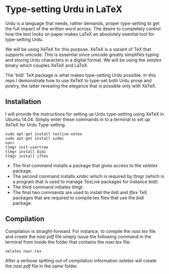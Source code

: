 # Type-setting Urdu in LaTeX

Urdu is a language that needs, rather demands, proper type-setting to get the full impact of the written word across. The desire to completely control how the text looks on paper makes LaTeX an absolutely esential tool for type-setting Urdu.

We will be using XeTeX for this purpose. XeTeX is a variant of TeX that supports unicode. This is essential since unicode greatly simplifies typing and storing Urdu characters in a digital format. We will be using the *xelatex* binary which couples XeTeX and LaTeX.

The 'bidi' TeX package is what makes type-setting Urdu possible. In this repo I demonstrate how to use XeTeX to type-set both Urdu prose and poetry, the latter revealing the elegance that is possible only with XeTeX.


## Installation

I will provide the instructions for setting up Urdu type-setting using XeTeX in Ubuntu 14.04. Simply enter these commands in to a terminal to set up XeTeX for Urdu Type-setting.

```
sudo apt-get install texlive-xetex
sudo apt-get install xzdec
nasr
tlmgr init-usertree
tlmgr install bidi
tlmgr install iftex
```

- The first command installs a package that gives access to the *xelatex* package.
- The second command installs *xzdec* which is required by *tlmgr* (which is a program that is used to manage TexLive packages for instance *bidi*)
- The third command initiates *tlmgr*.
- The final two commands are used to install the *bidi* and *iftex* TeX packages that are required to compile tex files that use the *bidi* package.


## Compilation

Compilation is straight-forward. For instance, to compile the *nasr.tex* file and create the *nasr.pdf* file simply issue the following command in the terminal from inside the folder that contains the *nasr.tex* file:

```
xelatex nasr.tex
```

After a verbose spitting out of compilation information *xelatex* will create the *nasr.pdf* file in the same folder.
